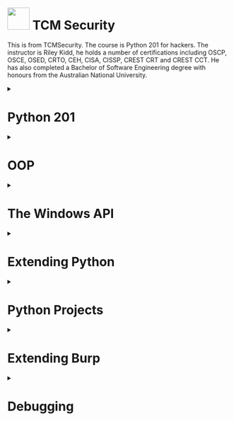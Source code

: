 # <img src="https://i.ibb.co/3ytXhvR/tcm-1.png" width="50"> TCM Security
This is from TCMSecurity. The course is Python 201 for hackers.
The instructor is Riley Kidd, he holds a number of certifications including OSCP, OSCE, OSED, CRTO, CEH, CISA, CISSP, CREST CRT and CREST CCT. He has also completed a Bachelor of Software Engineering degree with honours from the Australian National University.

<details close>
<summary>
<h1> Python 201</h1>
</summary>

  <ul>
    <li>Decorators</li>
       <li>Generators</li>
       <li>Serialization</li>
       <li>Closures</li>
  </ul>

</details>


<details close>
<summary>
<h1>OOP</h1>
</summary>

  <ul>
    <li>Classes, Objects, Methods</li>
       <li>Inheritance</li>
       <li>Encapsulation</li>
       <li>Polymorphism</li>
        <li>Operator Overloading</li>
        <li>Class Decorators</li>
  </ul>

</details>

<details close>
<summary>
<h1>The Windows API</h1>
</summary>

  <ul>
       <li>C Data Types and Structures</li>
       <li>Interfacing with the Windows API</li>
       <li>Undocumented API Calls</li>
        <li>Direct Syscalls</li>
        <li>Execution from a DLL</li>
  </ul>

</details>

<details close>
<summary>
<h1>Extending Python</h1>
</summary>

  <ul>
        <li>BeautifulSoup</li>
  <li>Py2exe</li>
  <li>Sockets</li>
  <li>Scapy</li>
  <li>Subprocess</li>
  <li>Threading</li>
  <li>Pycryptodome</li>
  <li>Argparse</li>
    
  </ul>

</details>



<details close>
<summary>
<h1>Python Projects</h1>
</summary>

  <ul>

 <li>Project #1 - Remote DLL Injection</li>
  <li>Project #2 - Process Creation and Shellcode Execution (pt1)</li>
  <li>Project #2 - Process Creation and Shellcode Execution (pt2)</li>
  <li>Project #3 - Keylogging a System</li>
  <li>Project #4 - Buffer Overflow</li>
  <li>Project #5 - Encrypted Bind Shell</li>
    
  </ul>

</details>

<details close>
<summary>
<h1> Extending Burp </h1>
</summary>
<ul>
  <li>Start Introduction</li>
  <li>Start Custom Burp Extension</li>
</ul>
</details>
<details close>
<summary>
<h1> Debugging </h1>
</summary>
<ul>
  <li>Start Introduction</li>
  <li>Start Debugging a Script</li>
</ul>
</details>
